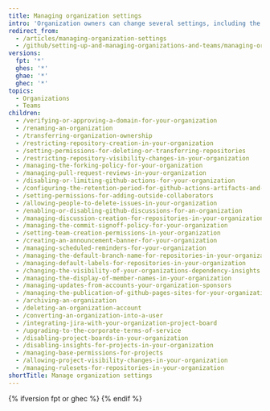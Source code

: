 ```yaml
---
title: Managing organization settings
intro: 'Organization owners can change several settings, including the names of repositories that belong to the organization and Owners team membership. In addition, organization owners can delete the organization and all of its repositories.'
redirect_from:
  - /articles/managing-organization-settings
  - /github/setting-up-and-managing-organizations-and-teams/managing-organization-settings
versions:
  fpt: '*'
  ghes: '*'
  ghae: '*'
  ghec: '*'
topics:
  - Organizations
  - Teams
children:
  - /verifying-or-approving-a-domain-for-your-organization
  - /renaming-an-organization
  - /transferring-organization-ownership
  - /restricting-repository-creation-in-your-organization
  - /setting-permissions-for-deleting-or-transferring-repositories
  - /restricting-repository-visibility-changes-in-your-organization
  - /managing-the-forking-policy-for-your-organization
  - /managing-pull-request-reviews-in-your-organization
  - /disabling-or-limiting-github-actions-for-your-organization
  - /configuring-the-retention-period-for-github-actions-artifacts-and-logs-in-your-organization
  - /setting-permissions-for-adding-outside-collaborators
  - /allowing-people-to-delete-issues-in-your-organization
  - /enabling-or-disabling-github-discussions-for-an-organization
  - /managing-discussion-creation-for-repositories-in-your-organization
  - /managing-the-commit-signoff-policy-for-your-organization
  - /setting-team-creation-permissions-in-your-organization
  - /creating-an-announcement-banner-for-your-organization
  - /managing-scheduled-reminders-for-your-organization
  - /managing-the-default-branch-name-for-repositories-in-your-organization
  - /managing-default-labels-for-repositories-in-your-organization
  - /changing-the-visibility-of-your-organizations-dependency-insights
  - /managing-the-display-of-member-names-in-your-organization
  - /managing-updates-from-accounts-your-organization-sponsors
  - /managing-the-publication-of-github-pages-sites-for-your-organization
  - /archiving-an-organization
  - /deleting-an-organization-account
  - /converting-an-organization-into-a-user
  - /integrating-jira-with-your-organization-project-board
  - /upgrading-to-the-corporate-terms-of-service
  - /disabling-project-boards-in-your-organization
  - /disabling-insights-for-projects-in-your-organization
  - /managing-base-permissions-for-projects
  - /allowing-project-visibility-changes-in-your-organization
  - /managing-rulesets-for-repositories-in-your-organization
shortTitle: Manage organization settings
---
```

{% ifversion fpt or ghec %}
{% endif %}
